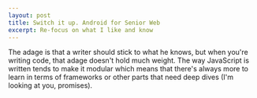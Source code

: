 ```yaml
---
layout: post
title: Switch it up. Android for Senior Web
excerpt: Re-focus on what I like and know
---
```


The adage is that a writer should stick to what he knows, but when you're writing code, that adage doesn't hold much weight. The way JavaScript is written tends to make it modular which means that there's always more to learn in terms of frameworks or other parts that need deep dives (I'm looking at you, promises).

